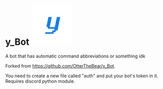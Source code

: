 # y_Bot ![alt text](art/y_Bot.png "Logo")
A bot that has automatic command abbreviations or something idk

Forked from https://github.com/OtterTheBear/y_Bot.

You need to create a new file called "auth" and put your bot's token in it.
Requires discord python module.